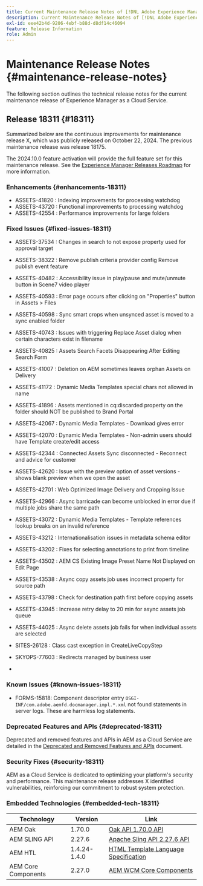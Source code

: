 ```yaml
---
title: Current Maintenance Release Notes of [!DNL Adobe Experience Manager] as a Cloud Service.
description: Current Maintenance Release Notes of [!DNL Adobe Experience Manager] as a Cloud Service.
exl-id: eee42b4d-9206-4ebf-b88d-d8df14c46094
feature: Release Information
role: Admin
---
```


# Maintenance Release Notes {#maintenance-release-notes}

The following section outlines the technical release notes for the current maintenance release of Experience Manager as a Cloud Service.

## Release 18311 {#18311}

Summarized below are the continuous improvements for maintenance release X, which was publicly released on October 22, 2024. The previous maintenance release was release 18175.

The 2024.10.0 feature activation will provide the full feature set for this maintenance release. See the [Experience Manager Releases Roadmap](https://experienceleague.adobe.com/en/docs/experience-manager-release-information/aem-release-updates/update-releases-roadmap) for more information.

### Enhancements {#enhancements-18311}

- ASSETS-41820 : Indexing improvements for processing watchdog
- ASSETS-43720 : Functional improvements to processing watchdog
- ASSETS-42554 : Performance improvements for large folders

### Fixed Issues {#fixed-issues-18311}

- ASSETS-37534 : Changes in search to not expose property used for approval target
- ASSETS-38322 : Remove publish criteria provider config Remove publish event feature
- ASSETS-40482 : Accessibility issue in play/pause and mute/unmute button in Scene7 video player
- ASSETS-40593 : Error page occurs after clicking on "Properties" button in Assets > Files
- ASSETS-40598 : Sync smart crops when unsynced asset is moved to a sync enabled folder
- ASSETS-40743 : Issues with triggering Replace Asset dialog when certain characters exist in filename
- ASSETS-40825 : Assets Search Facets Disappearing After Editing Search Form
- ASSETS-41007 : Deletion on AEM sometimes leaves orphan Assets on Delivery
- ASSETS-41172 : Dynamic Media Templates special chars not allowed in name
- ASSETS-41896 : Assets mentioned in cq:discarded property on the folder should NOT be published to Brand Portal
- ASSETS-42067 : Dynamic Media Templates - Download gives error
- ASSETS-42070 : Dynamic Media Templates - Non-admin users should have Template create/edit access
- ASSETS-42344 : Connected Assets Sync disconnected - Reconnect and advice for customer
- ASSETS-42620 : Issue with the preview option of asset versions - shows blank preview when we open the asset
- ASSETS-42701 : Web Optimized Image Delivery and Cropping Issue
- ASSETS-42966 : Async barricade can become unblocked in error due if multiple jobs share the same path
- ASSETS-43072 : Dynamic Media Templates - Template references lookup breaks on an invalid reference
- ASSETS-43212 : Internationalisation issues in metadata schema editor
- ASSETS-43202 : Fixes for selecting annotations to print from timeline
- ASSETS-43502 : AEM CS Existing Image Preset Name Not Displayed on Edit Page
- ASSETS-43538 : Async copy assets job uses incorrect property for source path
- ASSETS-43798 : Check for destination path first before copying assets
- ASSETS-43945 : Increase retry delay to 20 min for async assets job queue
- ASSETS-44025 : Async delete assets job fails for when individual assets are selected

- SITES-26128 : Class cast exception in CreateLiveCopyStep
- SKYOPS-77603 : Redirects managed by business user 
- 
### Known Issues {#known-issues-18311}

* FORMS-15818: Component descriptor entry `OSGI-INF/com.adobe.aemfd.docmanager.impl.*.xml` not found statements in server logs. These are harmless log statements.

### Deprecated Features and APIs {#deprecated-18311}

Deprecated and removed features and APIs in AEM as a Cloud Service are detailed in the [Deprecated and Removed Features and APIs](/help/release-notes/deprecated-removed-features.md) document.

### Security Fixes {#security-18311}

AEM as a Cloud Service is dedicated to optimizing your platform's security and performance. This maintenance release addresses X identified vulnerabilities, reinforcing our commitment to robust system protection.

### Embedded Technologies {#embedded-tech-18311}

|Technology|Version|Link|
|---|---|---|
|AEM Oak | 1.70.0|[Oak API 1.70.0 API](https://www.javadoc.io/doc/org.apache.jackrabbit/oak-api/1.70.0/index.html)| 
|AEM SLING API | 2.27.6 |[Apache Sling API 2.27.6 API](https://www.javadoc.io/doc/org.apache.sling/org.apache.sling.api/latest/index.html)|
|AEM HTL| 1.4.24-1.4.0 |[HTML Template Language Specification](https://github.com/adobe/htl-spec)|
|AEM Core Components| 2.27.0|[AEM WCM Core Components](https://github.com/adobe/aem-core-wcm-components)|
